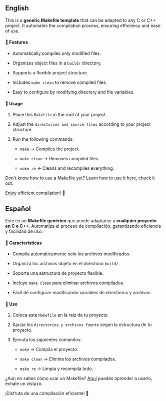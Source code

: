 ## English

This is a **generic Makefile template** that can be adapted to any C or C++ project. It automates the compilation process, ensuring efficiency and ease of use.

#### 📌 Features

- Automatically compiles only modified files.

- Organizes object files in a `build/` directory.

- Supports a flexible project structure.

- Includes `make clean` to remove compiled files.

- Easy to configure by modifying directory and file variables.

#### 🚀 Usage

1. Place this `Makefile` in the root of your project.

2. Adjust the `directories and source files` according to your project structure.

3. Run the following commands:

    - `make` → Compiles the project.

    - `make clean` → Removes compiled files.

    - `make re` → Cleans and recompiles everything.

Don't know how to use a Makefile yet? Learn how to use it [here](https://theposintech.hashnode.dev/compile-your-programs-faster-with-makefile), check it out.

Enjoy efficient compilation! 🚀 

## Español

Este es un **Makefile genérico** que puede adaptarse a **cualquier proyecto en C o C++**. Automatiza el proceso de compilación, garantizando eficiencia y facilidad de uso.

#### 📌 Características

- Compila automáticamente solo los archivos modificados.

- Organiza los archivos objeto en el directorio `build/`.

- Soporta una estructura de proyecto flexible.

- Incluye `make clean` para eliminar archivos compilados.

- Fácil de configurar modificando variables de directorios y archivos.

#### 🚀 Uso

1. Coloca este `Makefile` en la raíz de tu proyecto.

2. Ajusta los `directorios y archivos fuente` según la estructura de tu proyecto.

3. Ejecuta los siguientes comandos:

    - `make` → Compila el proyecto.

    - `make clean` → Elimina los archivos compilados.

    - `make re` → Limpia y recompila todo.

¿Aún no sabes cómo usar un Makefile? [Aquí](https://theposintech.hashnode.dev/compile-your-programs-faster-with-makefile) puedes aprender a usarlo, échale un vistazo.

¡Disfruta de una compilación eficiente! 🚀
